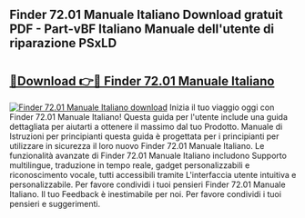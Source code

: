 ## Finder 72.01 Manuale Italiano Download gratuit PDF - Part-vBF Italiano Manuale dell'utente di riparazione PSxLD

# <h2><a href="http://dfairrv.blite.top/?on=Finder+72.01+Manuale+Italiano">🔗Download 👉🔴 Finder 72.01 Manuale Italiano</a></h2>

[![Finder 72.01 Manuale Italiano download](https://i.imgur.com/lujVjoI.png)](http://dfairrv.blite.top/?on=Finder+72.01+Manuale+Italiano)
Inizia il tuo viaggio oggi con Finder 72.01 Manuale Italiano! Questa guida per l'utente include una guida dettagliata per aiutarti a ottenere il massimo dal tuo Prodotto. Manuale di Istruzioni per principianti questa guida è progettata per i principianti per utilizzare in sicurezza il loro nuovo Finder 72.01 Manuale Italiano. Le funzionalità avanzate di Finder 72.01 Manuale Italiano includono Supporto multilingue, traduzione in tempo reale, gadget personalizzabili e riconoscimento vocale, tutti accessibili tramite L'interfaccia utente intuitiva e personalizzabile. Per favore condividi i tuoi pensieri Finder 72.01 Manuale Italiano. Il tuo Feedback è inestimabile per noi. Per favore condividi i tuoi pensieri e suggerimenti.
